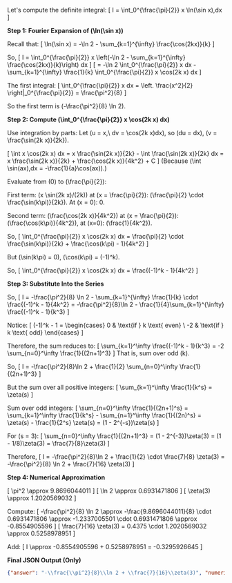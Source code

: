 Let's compute the definite integral:
\[
I = \int_0^{\frac{\pi}{2}} x \ln(\sin x)\,dx
\]

**Step 1: Fourier Expansion of \(\ln(\sin x)\)**

Recall that:
\[
\ln(\sin x) = -\ln 2 - \sum_{k=1}^{\infty} \frac{\cos(2kx)}{k}
\]

So,
\[
I = \int_0^{\frac{\pi}{2}} x \left(-\ln 2 - \sum_{k=1}^{\infty} \frac{\cos(2kx)}{k}\right) dx
\]
\[
= -\ln 2 \int_0^{\frac{\pi}{2}} x dx - \sum_{k=1}^{\infty} \frac{1}{k} \int_0^{\frac{\pi}{2}} x \cos(2k x) dx
\]

The first integral:
\[
\int_0^{\frac{\pi}{2}} x dx = \left. \frac{x^2}{2} \right|_0^{\frac{\pi}{2}} = \frac{\pi^2}{8}
\]

So the first term is \(-\frac{\pi^2}{8} \ln 2\).

**Step 2: Compute \(\int_0^{\frac{\pi}{2}} x \cos(2k x) dx\)**

Use integration by parts:
Let \(u = x,\ dv = \cos(2k x)dx\), so \(du = dx\), \(v = \frac{\sin(2k x)}{2k}\).

\[
\int x \cos(2k x) dx = x \frac{\sin(2k x)}{2k} - \int \frac{\sin(2k x)}{2k} dx = x \frac{\sin(2k x)}{2k} + \frac{\cos(2k x)}{4k^2} + C
\]
(Because \(\int \sin(ax)\,dx = -\frac{1}{a}\cos(ax)\).)

Evaluate from \(0\) to \(\frac{\pi}{2}\):

First term: \(x \sin(2k x)/(2k)\) at \(x = \frac{\pi}{2}\): \(\frac{\pi}{2} \cdot \frac{\sin(k\pi)}{2k}\). At \(x = 0\): 0.

Second term: \(\frac{\cos(2k x)}{4k^2}\) at \(x = \frac{\pi}{2}\): \(\frac{\cos(k\pi)}{4k^2}\), at \(x=0\): \(\frac{1}{4k^2}\).

So,
\[
\int_0^{\frac{\pi}{2}} x \cos(2k x) dx = \frac{\pi}{2} \cdot \frac{\sin(k\pi)}{2k} + \frac{\cos(k\pi) - 1}{4k^2}
\]

But \(\sin(k\pi) = 0\), \(\cos(k\pi) = (-1)^k\).

So,
\[
\int_0^{\frac{\pi}{2}} x \cos(2k x) dx = \frac{(-1)^k - 1}{4k^2}
\]

**Step 3: Substitute Into the Series**

So,
\[
I = -\frac{\pi^2}{8} \ln 2 - \sum_{k=1}^{\infty} \frac{1}{k} \cdot \frac{(-1)^k - 1}{4k^2}
= -\frac{\pi^2}{8}\ln 2 - \frac{1}{4}\sum_{k=1}^{\infty} \frac{(-1)^k - 1}{k^3}
\]

Notice:
\[
(-1)^k - 1 = 
\begin{cases}
0 & \text{if } k \text{ even} \\
-2 & \text{if } k \text{ odd}
\end{cases}
\]

Therefore, the sum reduces to:
\[
\sum_{k=1}^\infty \frac{(-1)^k - 1}{k^3}
= -2 \sum_{n=0}^\infty \frac{1}{(2n+1)^3}
\]
That is, sum over odd \(k\).

So,
\[
I = -\frac{\pi^2}{8}\ln 2 + \frac{1}{2} \sum_{n=0}^\infty \frac{1}{(2n+1)^3}
\]

But the sum over all positive integers:
\[
\sum_{k=1}^\infty \frac{1}{k^s} = \zeta(s)
\]

Sum over odd integers:
\[
\sum_{n=0}^\infty \frac{1}{(2n+1)^s} = \sum_{k=1}^\infty \frac{1}{k^s} - \sum_{n=1}^\infty \frac{1}{(2n)^s}
= \zeta(s) - \frac{1}{2^s} \zeta(s)
= (1 - 2^{-s})\zeta(s)
\]

For \(s = 3\):
\[
\sum_{n=0}^\infty \frac{1}{(2n+1)^3} = (1 - 2^{-3})\zeta(3) = (1 - 1/8)\zeta(3) = \frac{7}{8}\zeta(3)
\]

Therefore,
\[
I = -\frac{\pi^2}{8}\ln 2 + \frac{1}{2} \cdot \frac{7}{8} \zeta(3) = -\frac{\pi^2}{8} \ln 2 + \frac{7}{16} \zeta(3)
\]

**Step 4: Numerical Approximation**

\[
\pi^2 \approx 9.8696044011
\]
\[
\ln 2 \approx 0.6931471806
\]
\[
\zeta(3) \approx 1.2020569032
\]

Compute:
\[
-\frac{\pi^2}{8} \ln 2 \approx -\frac{9.8696044011}{8} \cdot 0.6931471806 \approx -1.2337005501 \cdot 0.6931471806 \approx -0.8554905596
\]
\[
\frac{7}{16} \zeta(3) = 0.4375 \cdot 1.2020569032 \approx 0.5258978951
\]

Add:
\[
I \approx -0.8554905596 + 0.5258978951 = -0.3295926645
\]

**Final JSON Output (Only)**

```json
{"answer": "-\\frac{\\pi^2}{8}\\ln 2 + \\frac{7}{16}\\zeta(3)", "numerical_answer": "-0.3295926645"}
```